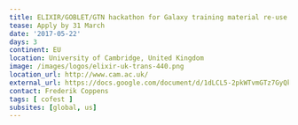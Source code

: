 ```yaml
---
title: ELIXIR/GOBLET/GTN hackathon for Galaxy training material re-use
tease: Apply by 31 March
date: '2017-05-22'
days: 3
continent: EU
location: University of Cambridge, United Kingdom
image: /images/logos/elixir-uk-trans-440.png
location_url: http://www.cam.ac.uk/
external_url: https://docs.google.com/document/d/1dLCL5-2pkWTvmGTz7GyQkb5LEIZ3FBkPvCBoqUPGUOg/edit
contact: Frederik Coppens
tags: [ cofest ]
subsites: [global, us]
---
```

